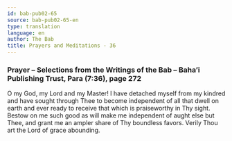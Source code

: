 ```yaml
---
id: bab-pub02-65
source: bab-pub02-65-en
type: translation
language: en
author: The Bab
title: Prayers and Meditations - 36
---
```

### Prayer – Selections from the Writings of the Bab – Baha’i Publishing Trust, Para (7:36), page 272

O my God, my Lord and my Master! I have detached myself from my kindred and have sought through Thee to become independent of all that dwell on earth and ever ready to receive that which is praiseworthy in Thy sight. Bestow on me such good as will make me independent of aught else but Thee, and grant me an ampler share of Thy boundless favors. Verily Thou art the Lord of grace abounding.